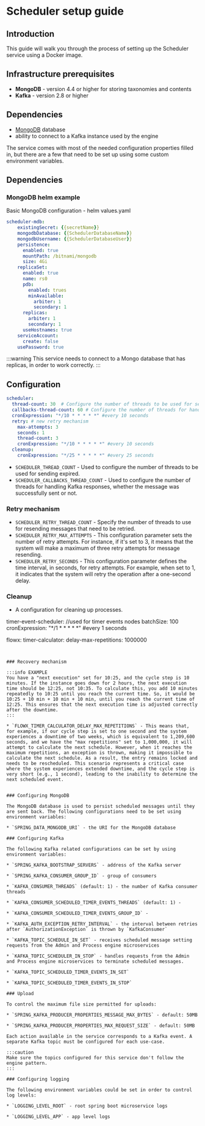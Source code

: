 # Scheduler setup guide

## Introduction

This guide will walk you through the process of setting up the Scheduler service using a Docker image.

## Infrastructure prerequisites

* **MongoDB** - version 4.4 or higher for storing taxonomies and contents
* **Kafka** - version 2.8 or higher

## Dependencies

* [MongoDB](https://www.mongodb.com/2) database
* ability to connect to a Kafka instance used by the engine

The service comes with most of the needed configuration properties filled in, but there are a few that need to be set up using some custom environment variables.

## Dependencies 

### MongoDB helm example

Basic MongoDB configuration - helm values.yaml

```yaml
scheduler-mdb:
    existingSecret: {{secretName}}
    mongodbDatabase: {{SchedulerDatabaseName}}
    mongodbUsername: {{SchedulerDatabaseUser}}
    persistence:
      enabled: true
      mountPath: /bitnami/mongodb
      size: 4Gi
    replicaSet:
      enabled: true
      name: rs0
      pdb:
        enabled: trues
        minAvailable:
          arbiter: 1
          secondary: 1
      replicas:
        arbiter: 1
        secondary: 1
      useHostnames: true
    serviceAccount:
      create: false
    usePassword: true
```

:::warning
This service needs to connect to a Mongo database that has replicas, in order to work correctly.
:::

## Configuration 

```yaml
scheduler:
  thread-count: 30  # Configure the number of threads to be used for sending expired messages.
  callbacks-thread-count: 60 # Configure the number of threads for handling Kafka responses, whether the message was successfully sent or not
  cronExpression: "*/10 * * * * *" #every 10 seconds
  retry: # new retry mechanism
    max-attempts: 3
    seconds: 1
    thread-count: 3
    cronExpression: "*/10 * * * * *" #every 10 seconds
  cleanup:
    cronExpression: "*/25 * * * * *" #every 25 seconds
```

* `SCHEDULER_THREAD_COUNT` - Used to configure the number of threads to be used for sending expired.
* `SCHEDULER_CALLBACKS_THREAD_COUNT` - Used to configure the number of threads for handling Kafka responses, whether the message was successfully sent or not.

### Retry mechanism

* `SCHEDULER_RETRY_THREAD_COUNT` - Specify the number of threads to use for resending messages that need to be retried.
* `SCHEDULER_RETRY_MAX_ATTEMPTS` - This configuration parameter sets the number of retry attempts. For instance, if it's set to 3, it means that the system will make a maximum of three retry attempts for message resending.
* `SCHEDULER_RETRY_SECONDS` - This configuration parameter defines the time interval, in seconds, for retry attempts. For example, when set to 1, it indicates that the system will retry the operation after a one-second delay.

### Cleanup

* A configuration for cleaning up processes.

timer-event-scheduler: //used for timer events nodes
  batchSize: 100
  cronExpression: "*/1 * * * * *" #every 1 seconds

flowx:
  timer-calculator:
    delay-max-repetitions: 1000000
```


### Recovery mechanism

:::info EXAMPLE
You have a "next execution" set for 10:25, and the cycle step is 10 minutes. If the instance goes down for 2 hours, the next execution time should be 12:25, not 10:35. To calculate this, you add 10 minutes repeatedly to 10:25 until you reach the current time. So, it would be 10:25 + 10 min + 10 min + 10 min, until you reach the current time of 12:25. This ensures that the next execution time is adjusted correctly after the downtime.
:::

* `FLOWX_TIMER_CALCULATOR_DELAY_MAX_REPETITIONS` - This means that, for example, if our cycle step is set to one second and the system experiences a downtime of two weeks, which is equivalent to 1,209,600 seconds, and we have the "max repetitions" set to 1,000,000, it will attempt to calculate the next schedule. However, when it reaches the maximum repetitions, an exception is thrown, making it impossible to calculate the next schedule. As a result, the entry remains locked and needs to be rescheduled. This scenario represents a critical case where the system experiences extended downtime, and the cycle step is very short (e.g., 1 second), leading to the inability to determine the next scheduled event.


### Configuring MongoDB

The MongoDB database is used to persist scheduled messages until they are sent back. The following configurations need to be set using environment variables:

* `SPRING_DATA_MONGODB_URI` - the URI for the MongoDB database

### Configuring Kafka 

The following Kafka related configurations can be set by using environment variables:

* `SPRING_KAFKA_BOOTSTRAP_SERVERS` - address of the Kafka server

* `SPRING_KAFKA_CONSUMER_GROUP_ID` - group of consumers

* `KAFKA_CONSUMER_THREADS` (default: 1) - the number of Kafka consumer threads 

* `KAFKA_CONSUMER_SCHEDULED_TIMER_EVENTS_THREADS` (default: 1) - 

* `KAFKA_CONSUMER_SCHEDULED_TIMER_EVENTS_GROUP_ID` - 

* `KAFKA_AUTH_EXCEPTION_RETRY_INTERVAL` - the interval between retries after `AuthorizationException` is thrown by `KafkaConsumer`

* `KAFKA_TOPIC_SCHEDULE_IN_SET` - receives scheduled message setting requests from the Admin and Process engine microservices

* `KAFKA_TOPIC_SCHEDULER_IN_STOP` - handles requests from the Admin and Process engine microservices to terminate scheduled messages.

* `KAFKA_TOPIC_SCHEDULED_TIMER_EVENTS_IN_SET`

* `KAFKA_TOPIC_SCHEDULED_TIMER_EVENTS_IN_STOP`

### Upload

To control the maximum file size permitted for uploads:

* `SPRING_KAFKA_PRODUCER_PROPERTIES_MESSAGE_MAX_BYTES` - default: 50MB

* `SPRING_KAFKA_PRODUCER_PROPERTIES_MAX_REQUEST_SIZE` - default: 50MB 

Each action available in the service corresponds to a Kafka event. A separate Kafka topic must be configured for each use-case.

:::caution
Make sure the topics configured for this service don't follow the engine pattern.
:::

### Configuring logging

The following environment variables could be set in order to control log levels:

* `LOGGING_LEVEL_ROOT` - root spring boot microservice logs

* `LOGGING_LEVEL_APP` - app level logs




